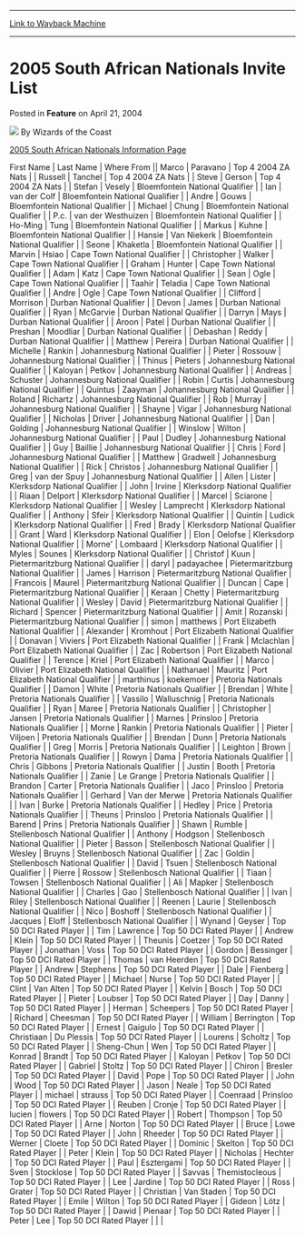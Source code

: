 
---
[Link to Wayback Machine](https://web.archive.org/web/20211021213230/https://magic.wizards.com/en/articles/archive/feature/2005-south-african-nationals-invite-list-2004-04-21)

[_metadata_:author]:- "Wizards of the Coast"
[_metadata_:description]:- "2005 South African Nationals Information Page First NameLast NameWhere FromMarcoParavanoTop 4 2004 ZA NatsRussellTanchelTop 4 2004 ZA NatsSteveGersonTop 4 2004 ZA NatsStefanVeselyBloemfontein National QualifierIanvan der ColfBloemfontein National QualifierAndreGouwsBloemfontein National QualifierMichaelChungBloemfontein National QualifierP.c.van der WesthuizenBloemfontein"
[_metadata_:generator]:- "Drupal 7 (http://drupal.org)"
[_metadata_:publish_date]:- "2004-04-21"
[_metadata_:title]:- "2005 South African Nationals Invite List"
[_metadata_:wayback_capture_timestamp]:- "2021-10-21 21:32:30+00:00"
[_metadata_:wayback_raw_url]:- "https://web.archive.org/web/20211021213230id_/https://magic.wizards.com/en/articles/archive/feature/2005-south-african-nationals-invite-list-2004-04-21"
[_metadata_:wayback_url]:- "https://magic.wizards.com/en/articles/archive/feature/2005-south-african-nationals-invite-list-2004-04-21"
---


2005 South African Nationals Invite List
========================================



 Posted in **Feature**
 on April 21, 2004 






![](https://media.magic.wizards.com/styles/auth_small/public/images/person/wizards_author.jpg)
By Wizards of the Coast











[2005 South African Nationals Information Page](/en/articles/archive/feature/2008-south-africa-national-championshipinvitation-list-2008-06-10)




 First Name | Last Name | Where From || Marco | Paravano | Top 4 2004 ZA Nats |
| Russell | Tanchel | Top 4 2004 ZA Nats |
| Steve | Gerson | Top 4 2004 ZA Nats |
| Stefan | Vesely | Bloemfontein National Qualifier |
| Ian | van der Colf | Bloemfontein National Qualifier |
| Andre | Gouws | Bloemfontein National Qualifier |
| Michael | Chung | Bloemfontein National Qualifier |
| P.c. | van der Westhuizen | Bloemfontein National Qualifier |
| Ho-Ming | Tung | Bloemfontein National Qualifier |
| Markus | Kuhne | Bloemfontein National Qualifier |
| Hansie | Van Niekerk | Bloemfontein National Qualifier |
| Seone | Khaketla | Bloemfontein National Qualifier |
| Marvin | Hsiao | Cape Town National Qualifier |
| Christopher | Walker | Cape Town National Qualifier |
| Graham | Hunter | Cape Town National Qualifier |
| Adam | Katz | Cape Town National Qualifier |
| Sean | Ogle | Cape Town National Qualifier |
| Taahir | Teladia | Cape Town National Qualifier |
| Andre | Ogle | Cape Town National Qualifier |
| Clifford | Morrison | Durban National Qualifier |
| Devon | James | Durban National Qualifier |
| Ryan | McGarvie | Durban National Qualifier |
| Darryn | Mays | Durban National Qualifier |
| Aroon | Patel | Durban National Qualifier |
| Preshan | Moodliar | Durban National Qualifier |
| Debashan | Reddy | Durban National Qualifier |
| Matthew | Pereira | Durban National Qualifier |
| Michelle | Rankin | Johannesburg National Qualifier |
| Pieter | Rossouw | Johannesburg National Qualifier |
| Thinus | Pieters | Johannesburg National Qualifier |
| Kaloyan | Petkov | Johannesburg National Qualifier |
| Andreas | Schuster | Johannesburg National Qualifier |
| Robin | Curtis | Johannesburg National Qualifier |
| Quintus | Zaayman | Johannesburg National Qualifier |
| Roland | Richartz | Johannesburg National Qualifier |
| Rob | Murray | Johannesburg National Qualifier |
| Shayne | Vigar | Johannesburg National Qualifier |
| Nicholas | Driver | Johannesburg National Qualifier |
| Dan | Golding | Johannesburg National Qualifier |
| Winslow | Wilton | Johannesburg National Qualifier |
| Paul | Dudley | Johannesburg National Qualifier |
| Guy | Baillie | Johannesburg National Qualifier |
| Chris | Ford | Johannesburg National Qualifier |
| Matthew | Gradwell | Johannesburg National Qualifier |
| Rick | Christos | Johannesburg National Qualifier |
| Greg | van der Spuy | Johannesburg National Qualifier |
| Allen | Lister | Klerksdorp National Qualifier |
| John | Irvine | Klerksdorp National Qualifier |
| Riaan | Delport | Klerksdorp National Qualifier |
| Marcel | Sciarone | Klerksdorp National Qualifier |
| Wesley | Lamprecht | Klerksdorp National Qualifier |
| Anthony | Sfeir | Klerksdorp National Qualifier |
| Quintin | Ludick | Klerksdorp National Qualifier |
| Fred | Brady | Klerksdorp National Qualifier |
| Grant | Ward | Klerksdorp National Qualifier |
| Elon | Oelofse | Klerksdorp National Qualifier |
| Morne' | Lombaard | Klerksdorp National Qualifier |
| Myles | Sounes | Klerksdorp National Qualifier |
| Christof | Kuun | Pietermaritzburg National Qualifier |
| daryl | padayachee | Pietermaritzburg National Qualifier |
| James | Harrison | Pietermaritzburg National Qualifier |
| Francois | Maurel | Pietermaritzburg National Qualifier |
| Duncan | Cape | Pietermaritzburg National Qualifier |
| Keraan | Chetty | Pietermaritzburg National Qualifier |
| Wesley | David | Pietermaritzburg National Qualifier |
| Richard | Spencer | Pietermaritzburg National Qualifier |
| Amit | Rozanski | Pietermaritzburg National Qualifier |
| simon | matthews | Port Elizabeth National Qualifier |
| Alexander | Kromhout | Port Elizabeth National Qualifier |
| Donavan | Viviers | Port Elizabeth National Qualifier |
| Frank | Mclachlan | Port Elizabeth National Qualifier |
| Zac | Robertson | Port Elizabeth National Qualifier |
| Terence | Kriel | Port Elizabeth National Qualifier |
| Marco | Olivier | Port Elizabeth National Qualifier |
| Nathanael | Mauritz | Port Elizabeth National Qualifier |
| marthinus | koekemoer | Pretoria Nationals Qualifier |
| Damon | White | Pretoria Nationals Qualifier |
| Brendan | White | Pretoria Nationals Qualifier |
| Vassilo | Walluschnig | Pretoria Nationals Qualifier |
| Ryan | Maree | Pretoria Nationals Qualifier |
| Christopher | Jansen | Pretoria Nationals Qualifier |
| Marnes | Prinsloo | Pretoria Nationals Qualifier |
| Morne | Rankin | Pretoria Nationals Qualifier |
| Pieter | Viljoen | Pretoria Nationals Qualifier |
| Brendan | Dunn | Pretoria Nationals Qualifier |
| Greg | Morris | Pretoria Nationals Qualifier |
| Leighton | Brown | Pretoria Nationals Qualifier |
| Rowyn | Dama | Pretoria Nationals Qualifier |
| Chris | Gibbons | Pretoria Nationals Qualifier |
| Justin | Booth | Pretoria Nationals Qualifier |
| Zanie | Le Grange | Pretoria Nationals Qualifier |
| Brandon | Carter | Pretoria Nationals Qualifier |
| Jaco | Prinsloo | Pretoria Nationals Qualifier |
| Gerhard | Van der Merwe | Pretoria Nationals Qualifier |
| Ivan | Burke | Pretoria Nationals Qualifier |
| Hedley | Price | Pretoria Nationals Qualifier |
| Theuns | Prinsloo | Pretoria Nationals Qualifier |
| Barend | Prins | Pretoria Nationals Qualifier |
| Shawn | Rumble | Stellenbosch National Qualifier |
| Anthony | Hodgson | Stellenbosch National Qualifier |
| Pieter | Basson | Stellenbosch National Qualifier |
| Wesley | Bruyns | Stellenbosch National Qualifier |
| Zac | Goldin | Stellenbosch National Qualifier |
| David | Tsuen | Stellenbosch National Qualifier |
| Pierre | Rossow | Stellenbosch National Qualifier |
| Tiaan | Towsen | Stellenbosch National Qualifier |
| Ali | Mapker | Stellenbosch National Qualifier |
| Charles | Gao | Stellenbosch National Qualifier |
| Ivan | Riley | Stellenbosch National Qualifier |
| Reenen | Laurie | Stellenbosch National Qualifier |
| Nico | Boshoff | Stellenbosch National Qualifier |
| Jacques | Eloff | Stellenbosch National Qualifier |
| Wynand | Geyser | Top 50 DCI Rated Player |
| Tim | Lawrence | Top 50 DCI Rated Player |
| Andrew | Klein | Top 50 DCI Rated Player |
| Theunis | Coetzer | Top 50 DCI Rated Player |
| Jonathan | Voss | Top 50 DCI Rated Player |
| Gordon | Bessinger | Top 50 DCI Rated Player |
| Thomas | van Heerden | Top 50 DCI Rated Player |
| Andrew | Stephens | Top 50 DCI Rated Player |
| Dale | Fienberg | Top 50 DCI Rated Player |
| Michael | Nurse | Top 50 DCI Rated Player |
| Clint | Van Alten | Top 50 DCI Rated Player |
| Kelvin | Bosch | Top 50 DCI Rated Player |
| Pieter | Loubser | Top 50 DCI Rated Player |
| Day | Danny | Top 50 DCI Rated Player |
| Herman | Scheepers | Top 50 DCI Rated Player |
| Richard | Cheesman | Top 50 DCI Rated Player |
| William | Berrington | Top 50 DCI Rated Player |
| Ernest | Gaigulo | Top 50 DCI Rated Player |
| Christiaan | Du Plessis | Top 50 DCI Rated Player |
| Lourens | Scholtz | Top 50 DCI Rated Player |
| Sheng-Chun | Wen | Top 50 DCI Rated Player |
| Konrad | Brandt | Top 50 DCI Rated Player |
| Kaloyan | Petkov | Top 50 DCI Rated Player |
| Gabriel | Stoltz | Top 50 DCI Rated Player |
| Chiron | Bresler | Top 50 DCI Rated Player |
| David | Pope | Top 50 DCI Rated Player |
| John | Wood | Top 50 DCI Rated Player |
| Jason | Neale | Top 50 DCI Rated Player |
| michael | strauss | Top 50 DCI Rated Player |
| Coenraad | Prinsloo | Top 50 DCI Rated Player |
| Reuben | Cronje | Top 50 DCI Rated Player |
| lucien | flowers | Top 50 DCI Rated Player |
| Robert | Thompson | Top 50 DCI Rated Player |
| Arne | Norton | Top 50 DCI Rated Player |
| Bruce | Lowe | Top 50 DCI Rated Player |
| John | Rheeder | Top 50 DCI Rated Player |
| Werner | Cloete | Top 50 DCI Rated Player |
| Dominic | Skelton | Top 50 DCI Rated Player |
| Peter | Klein | Top 50 DCI Rated Player |
| Nicholas | Hechter | Top 50 DCI Rated Player |
| Paul | Esztergami | Top 50 DCI Rated Player |
| Sven | Stocklose | Top 50 DCI Rated Player |
| Savvas | Themistocleous | Top 50 DCI Rated Player |
| Lee | Jardine | Top 50 DCI Rated Player |
| Ross | Grater | Top 50 DCI Rated Player |
| Christian | Van Staden | Top 50 DCI Rated Player |
| Emile | Wilton | Top 50 DCI Rated Player |
| Gideon | Lötz | Top 50 DCI Rated Player |
| Dawid | Pienaar | Top 50 DCI Rated Player |
| Peter | Lee | Top 50 DCI Rated Player |
|  |







